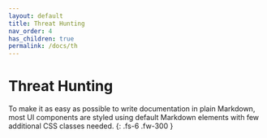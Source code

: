 ```yaml
---
layout: default
title: Threat Hunting
nav_order: 4
has_children: true
permalink: /docs/th
---
```


# Threat Hunting

To make it as easy as possible to write documentation in plain Markdown, most UI components are styled using default Markdown elements with few additional CSS classes needed.
{: .fs-6 .fw-300 }